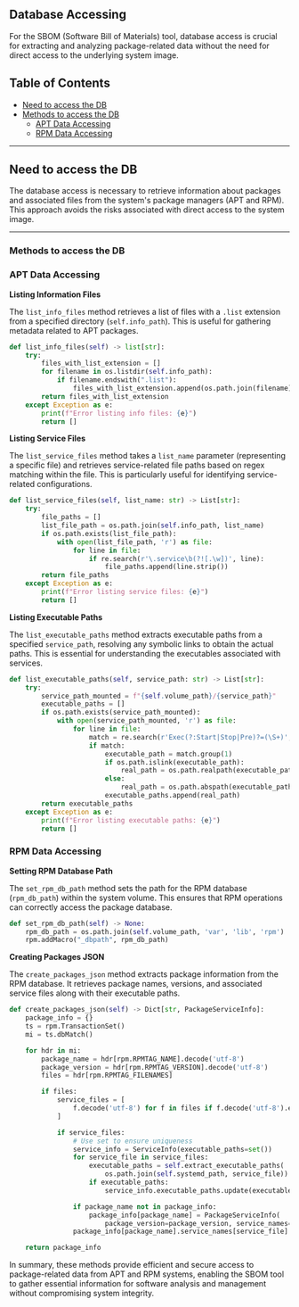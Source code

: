## Database Accessing

For the SBOM (Software Bill of Materials) tool, database access is crucial for extracting and analyzing package-related data without the need for direct access to the underlying system image.

## Table of Contents
- [Need to access the DB](#need-to-access-the-db)
- [Methods to access the DB](#methods-to-access-the-db)
    - [APT Data Accessing](#apt-data-accessing)
    - [RPM Data Accessing](#rpm-data-accessing)

---

## Need to access the DB

The database access is necessary to retrieve information about packages and associated files from the system's package managers (APT and RPM). This approach avoids the risks associated with direct access to the system image.

---

### Methods to access the DB

### APT Data Accessing

**Listing Information Files**

The `list_info_files` method retrieves a list of files with a `.list` extension from a specified directory (`self.info_path`). This is useful for gathering metadata related to APT packages.

```python
def list_info_files(self) -> list[str]:
    try:
        files_with_list_extension = []
        for filename in os.listdir(self.info_path):
            if filename.endswith(".list"):
                files_with_list_extension.append(os.path.join(filename))
        return files_with_list_extension
    except Exception as e:
        print(f"Error listing info files: {e}")
        return []
```

**Listing Service Files**

The `list_service_files` method takes a `list_name` parameter (representing a specific file) and retrieves service-related file paths based on regex matching within the file. This is particularly useful for identifying service-related configurations.

```python
def list_service_files(self, list_name: str) -> List[str]:
    try:
        file_paths = []
        list_file_path = os.path.join(self.info_path, list_name)
        if os.path.exists(list_file_path):
            with open(list_file_path, 'r') as file:
                for line in file:
                    if re.search(r'\.service\b(?![.\w])', line):
                        file_paths.append(line.strip())
        return file_paths
    except Exception as e:
        print(f"Error listing service files: {e}")
        return []
```

**Listing Executable Paths**

The `list_executable_paths` method extracts executable paths from a specified `service_path`, resolving any symbolic links to obtain the actual paths. This is essential for understanding the executables associated with services.

```python
def list_executable_paths(self, service_path: str) -> List[str]:
    try:
        service_path_mounted = f"{self.volume_path}/{service_path}"
        executable_paths = []
        if os.path.exists(service_path_mounted):
            with open(service_path_mounted, 'r') as file:
                for line in file:
                    match = re.search(r'Exec(?:Start|Stop|Pre)?=(\S+)', line)
                    if match:
                        executable_path = match.group(1)
                        if os.path.islink(executable_path):
                            real_path = os.path.realpath(executable_path)
                        else:
                            real_path = os.path.abspath(executable_path)
                        executable_paths.append(real_path)
        return executable_paths
    except Exception as e:
        print(f"Error listing executable paths: {e}")
        return []
```

### RPM Data Accessing

**Setting RPM Database Path**

The `set_rpm_db_path` method sets the path for the RPM database (`rpm_db_path`) within the system volume. This ensures that RPM operations can correctly access the package database.

```python
def set_rpm_db_path(self) -> None:
    rpm_db_path = os.path.join(self.volume_path, 'var', 'lib', 'rpm')
    rpm.addMacro("_dbpath", rpm_db_path)
```

**Creating Packages JSON**

The `create_packages_json` method extracts package information from the RPM database. It retrieves package names, versions, and associated service files along with their executable paths.

```python
def create_packages_json(self) -> Dict[str, PackageServiceInfo]:
    package_info = {}
    ts = rpm.TransactionSet()
    mi = ts.dbMatch()

    for hdr in mi:
        package_name = hdr[rpm.RPMTAG_NAME].decode('utf-8')
        package_version = hdr[rpm.RPMTAG_VERSION].decode('utf-8')
        files = hdr[rpm.RPMTAG_FILENAMES]

        if files:
            service_files = [
                f.decode('utf-8') for f in files if f.decode('utf-8').endswith('.service')
            ]

            if service_files:
                # Use set to ensure uniqueness
                service_info = ServiceInfo(executable_paths=set())
                for service_file in service_files:
                    executable_paths = self.extract_executable_paths(
                        os.path.join(self.systemd_path, service_file))
                    if executable_paths:
                        service_info.executable_paths.update(executable_paths)

                if package_name not in package_info:
                    package_info[package_name] = PackageServiceInfo(
                        package_version=package_version, service_names={})
                package_info[package_name].service_names[service_file] = service_info

    return package_info
```

In summary, these methods provide efficient and secure access to package-related data from APT and RPM systems, enabling the SBOM tool to gather essential information for software analysis and management without compromising system integrity.